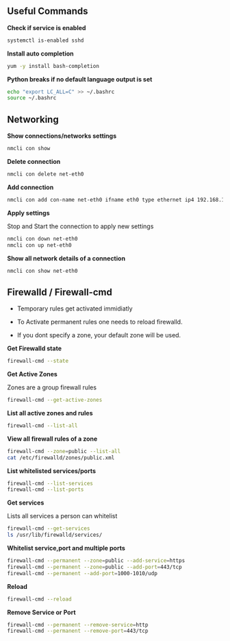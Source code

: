 ## Useful Commands
**Check if service is enabled**
```bash
systemctl is-enabled sshd
```

**Install auto completion**
```bash
yum -y install bash-completion
```

**Python breaks if no default language output is set**
```bash
echo "export LC_ALL=C" >> ~/.bashrc
source ~/.bashrc
```

## Networking
**Show connections/networks settings**
```bash
nmcli con show
```

**Delete connection**
```bash
nmcli con delete net-eth0
```

**Add connection**
```bash
nmcli con add con-name net-eth0 ifname eth0 type ethernet ip4 192.168.1.10/24 gw4 192.168.1.1

```

**Apply settings**

Stop and Start the connection to apply new settings
```bash
nmcli con down net-eth0
nmcli con up net-eth0
```

**Show all network details of a connection**
```bash
nmcli con show net-eth0
```

## Firewalld / Firewall-cmd

* Temporary rules get activated immidiatly

* To Activate permanent rules one needs to reload firewalld.

* If you dont specify a zone, your default zone will be used.

**Get Firewalld state**
```bash
firewall-cmd --state
```

**Get Active Zones**

Zones are a group firewall rules
```bash
firewall-cmd --get-active-zones
```

**List all active zones and rules**
```bash
firewall-cmd --list-all
```

**View all firewall rules of a zone**
```bash
firewall-cmd --zone=public --list-all
cat /etc/firewalld/zones/public.xml
```

**List whitelisted services/ports**
```bash
firewall-cmd --list-services
firewall-cmd --list-ports
```

**Get services**

Lists all services a person can whitelist
```bash
firewall-cmd --get-services
ls /usr/lib/firewalld/services/
```

**Whitelist service,port and multiple ports**
```bash
firewall-cmd --permanent --zone=public --add-service=https
firewall-cmd --permanent --zone=public --add-port=443/tcp
firewall-cmd --permanent --add-port=1000-1010/udp
```

**Reload**
```bash
firewall-cmd --reload
```

**Remove Service or Port**
```bash
firewall-cmd --permanent --remove-service=http
firewall-cmd --permanent --remove-port=443/tcp
```
